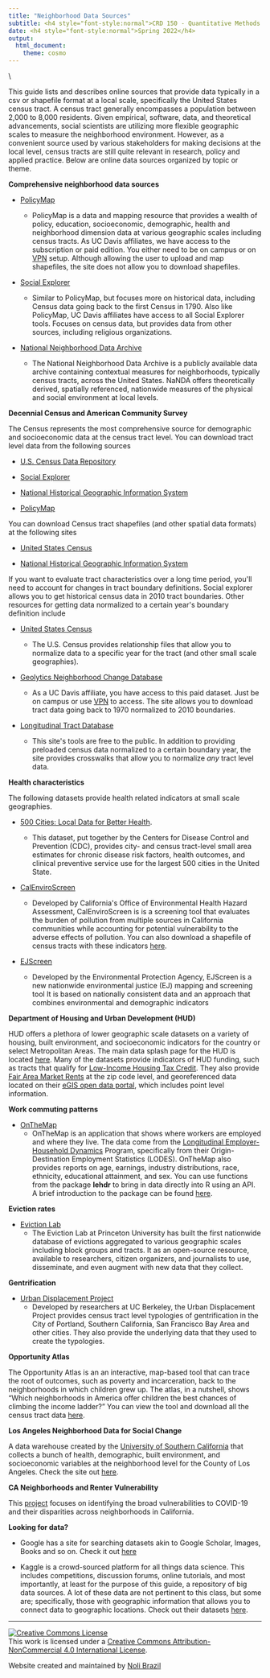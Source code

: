 ```yaml
---
title: "Neighborhood Data Sources"
subtitle: <h4 style="font-style:normal">CRD 150 - Quantitative Methods in Community Research</h4>
date: <h4 style="font-style:normal">Spring 2022</h4>
output: 
  html_document:
    theme: cosmo
---
```



<style>
p.comment {
background-color: #DBDBDB;
padding: 10px;
border: 1px solid black;
margin-left: 25px;
border-radius: 5px;
font-style: normal;
}

h1.title {
  font-weight: bold;
  font-family: Arial;  
}

h2.title {
  font-family: Arial;  
}

</style>


<style type="text/css">
#TOC {
  font-size: 13px;
  font-family: Arial;
}
</style>


\





This guide lists and describes online sources that provide data typically in a csv or shapefile format at a local scale, specifically the United States census tract.  A census tract generally encompasses a population between 2,000 to 8,000 residents.  Given empirical, software, data, and theoretical advancements, social scientists are utilizing more flexible geographic scales to measure the neighborhood environment.  However, as a convenient source used by various stakeholders for making decisions at the local level, census tracts are still quite relevant in research, policy and applied practice.  Below are online data sources organized by topic or theme.


**Comprehensive neighborhood data sources**

* [PolicyMap](https://ucdavis.policymap.com/maps) 
    + PolicyMap is a data and mapping resource that provides a wealth of policy, education, socioeconomic, demographic, health and neighborhood dimension data at various geographic scales including census tracts.  As UC Davis affiliates, we have access to the subscription or paid edition. You either need to be on campus or on [VPN](https://www.library.ucdavis.edu/service/connect-from-off-campus/) setup.  Although allowing the user to upload and map shapefiles, the site does not allow you to download shapefiles.

* [Social Explorer](https://www.socialexplorer.com/)
    + Similar to PolicyMap, but focuses more on historical data, including Census data going back to the first Census in 1790. Also like PolicyMap, UC Davis affiliates have access to all Social Explorer tools. Focuses on census data, but provides data from other sources, including religious organizations.
    

* [National Neighborhood Data Archive](https://www.openicpsr.org/openicpsr/nanda)  
  + The National Neighborhood Data Archive is a publicly available data archive containing contextual measures for neighborhoods, typically census tracts, across the United States. NaNDA offers theoretically derived, spatially referenced, nationwide measures of the physical and social environment at local levels.    

**Decennial Census and American Community Survey**

The Census represents the most comprehensive source for demographic and socioeconomic data at the census tract level.  You can download tract level data from the following sources

* [U.S. Census Data Repository](https://data.census.gov/cedsci/)

* [Social Explorer](https://www.socialexplorer.com/)

* [National Historical Geographic Information System](https://www.nhgis.org/)

* [PolicyMap](https://ucdavis.policymap.com/maps) 

You can download Census tract shapefiles (and other spatial data formats) at the following sites

* [United States Census](https://www.census.gov/geographies/mapping-files/time-series/geo/carto-boundary-file.html)

* [National Historical Geographic Information System](https://www.nhgis.org/)

If you want to evaluate tract characteristics over a long time period, you'll need to account for changes in tract boundary definitions.  Social explorer allows you to get historical census data in 2010 tract boundaries.  Other resources for getting data normalized to a certain year's boundary definition include

* [United States Census](https://www.census.gov/geographies/reference-files/time-series/geo/relationship-files.html)
    + The U.S. Census provides relationship files that allow you to normalize data to a specific year for the tract (and other small scale geographies).
    
* [Geolytics Neighborhood Change Database](http://demographics.geolytics.com/ncdb2010/login.aspx)
    + As a UC Davis affiliate, you have access to this paid dataset.  Just be on campus or use [VPN](https://www.library.ucdavis.edu/service/connect-from-off-campus/) to access.  The site allows you to download tract data going back to 1970 normalized to 2010 boundaries.
    
* [Longitudinal Tract Database](https://s4.ad.brown.edu/projects/diversity/researcher/bridging.htm)
    + This site's tools are free to the public.  In addition to providing preloaded census data normalized to a certain boundary year, the site provides crosswalks that allow you to normalize *any* tract level data.

**Health characteristics**

The following datasets provide health related indicators at small scale geographies.

* [500 Cities: Local Data for Better Health](https://www.cdc.gov/500cities/).
    + This dataset, put together by the Centers for Disease Control and Prevention (CDC), provides city- and census tract-level small area estimates for chronic disease risk factors, health outcomes, and clinical preventive service use for the largest 500 cities in the United State.

* [CalEnviroScreen](https://oehha.ca.gov/calenviroscreen/report/calenviroscreen-40)  
    + Developed by California's Office of Environmental Health Hazard Assessment, CalEnviroScreen is is a screening tool that evaluates the burden of pollution from multiple sources in California communities while accounting for potential vulnerability to the adverse effects of pollution.  You can also download a shapefile of census tracts with these indicators [here](https://oehha.ca.gov/calenviroscreen/maps-data/download-data).
  

* [EJScreen]([https://www.epa.gov/ejscreen/download-ejscreen-data]) 
  + Developed by the Environmental Protection Agency, EJScreen is a new nationwide environmental justice (EJ) mapping and screening tool It is based on nationally consistent data and an approach that combines environmental and demographic indicators 



**Department of Housing and Urban Development (HUD)**

HUD offers a plethora of lower geographic scale datasets on a variety of housing, built environment, and socioeconomic indicators for the country or select Metropolitan Areas.  The main data splash page for the HUD is located [here](https://www.huduser.gov/portal/pdrdatas_landing.html).  Many of the datasets provide indicators of HUD funding, such as tracts that qualify for [Low-Income Housing Tax Credit](https://www.huduser.gov/portal/datasets/qct.html).  They also provide [Fair Area Market Rents](https://www.huduser.gov/portal/datasets/fmr/smallarea/index.html) at the zip code level, and georeferenced data located on their [eGIS open data portal](https://hudgis-hud.opendata.arcgis.com/), which includes point level information.


**Work commuting patterns**

* [OnTheMap](https://onthemap.ces.census.gov/)
    + OnTheMap is an application that shows where workers are employed and where they live. The data come from the [Longitudinal Employer-Household Dynamics](https://lehd.ces.census.gov/) Program, specifically from their Origin-Destination Employment Statistics (LODES).  OnTheMap also provides reports on age, earnings, industry distributions, race, ethnicity, educational attainment, and sex.  You can use functions from the package **lehdr** to bring in data directly into R using an API.  A brief introduction to the package can be found [here](https://jamgreen.github.io/lehdr/articles/getting_started.html).



**Eviction rates**

* [Eviction Lab](https://evictionlab.org/)
    + The Eviction Lab at Princeton University has built the first nationwide database of evictions aggregated to various geographic scales including block groups and tracts. It as an open-source resource, available to researchers, citizen organizers, and journalists to use, disseminate, and even augment with new data that they collect.


**Gentrification**

* [Urban Displacement Project](http://www.urbandisplacement.org/)
    + Developed by researchers at UC Berkeley, the Urban Displacement Project provides census tract level typologies of gentrification in the City of Portland, Southern California, San Francisco Bay Area and other cities.  They also provide the underlying data that they used to create the typologies.
    
**Opportunity Atlas**

The Opportunity Atlas is an an interactive, map-based tool that can trace the root of outcomes, such as poverty and incarceration, back to the neighborhoods in which children grew up.  The atlas, in a nutshell, shows “Which neighborhoods in America offer children the best chances of climbing the income ladder?” You can view the tool and download all the census tract data [here](https://www.opportunityatlas.org/).


**Los Angeles Neighborhood Data for Social Change**

A data warehouse created by the [University of Southern California](https://socialinnovation.usc.edu/) that collects a bunch of health, demographic, built environment, and socioeconomic variables at the neighborhood level for the County of Los Angeles.  Check the site out [here](https://usc.data.socrata.com/stories/s/htr6-r22g).

**CA Neighborhoods and Renter Vulnerability**

This [project](https://knowledge.luskin.ucla.edu/ca-renter-vulnerability/#top) focuses on identifying the broad vulnerabilities to COVID-19 and their disparities across neighborhoods in California.



**Looking for data?**

* Google has a site for searching datasets akin to Google Scholar, Images, Books and so on.  Check it out [here](https://toolbox.google.com/datasetsearch)

* Kaggle is a crowd-sourced platform for all things data science.  This includes competitions, discussion forums, online tutorials, and most importantly, at least for the purpose of this guide, a repository of big data sources.  A lot of these data are not pertinent to this class, but some are; specifically, those with geographic information that allows you to connect data to geographic locations. Check out their datasets [here](https://www.kaggle.com/datasets).



***

<a rel="license" href="http://creativecommons.org/licenses/by-nc/4.0/"><img alt="Creative Commons License" style="border-width:0" src="https://i.creativecommons.org/l/by-nc/4.0/88x31.png" /></a><br />This work is licensed under a <a rel="license" href="http://creativecommons.org/licenses/by-nc/4.0/">Creative Commons Attribution-NonCommercial 4.0 International License</a>.


Website created and maintained by [Noli Brazil](https://nbrazil.faculty.ucdavis.edu/)

